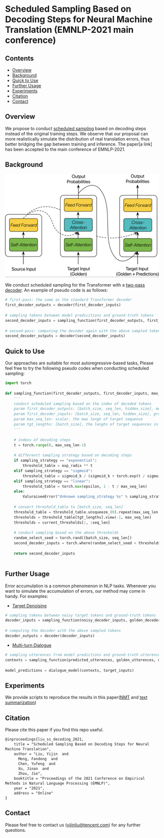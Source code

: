 # Scheduled Sampling Based on Decoding Steps for Neural Machine Translation (EMNLP-2021 main conference)

## Contents

* [Overview](#overview)
* [Background](#background)
* [Quick to Use](#quick-to-use)
* [Further Usage](#further-usage)
* [Experiments](#experiments)
* [Citation](#citation)
* [Contact](#contact)



## Overview

We propose to conduct [scheduled sampling](https://proceedings.neurips.cc/paper/2015/file/e995f98d56967d946471af29d7bf99f1-Paper.pdf) based on decoding steps instead of the original training steps. We observe that our proposal can more realistically simulate the distribution of real translation errors, thus better bridging the gap between training and inference. The paper[a link] has been accepted to the main conference of EMNLP-2021.


## Background

<p align="center">
  <img src="https://github.com/Adaxry/ss_on_decoding_steps/blob/main/figures/ss_for_transformer.png" alt="fastText" width="600"/>
</p>

We conduct scheduled sampling for the Transformer with a [two-pass decoder](https://aclanthology.org/P19-2049/). An example of pseudo code is as follows:    
```python
# first-pass: the same as the standard Transformer decoder
first_decoder_outputs = decoder(first_decoder_inputs)

# sampling tokens between model predicitions and ground-truth tokens
second_decoder_inputs = sampling_function(first_decoder_outputs, first_decoder_inputs)

# second-pass: computing the decoder again with the above sampled tokens
second_decoder_outputs = decoder(second_decoder_inputs)

```

## Quick to Use

Our approaches are suitable for most autoregressive-based tasks, Please feel free to try the following pseudo codes when conducting scheduled sampling:


```python
import torch

def sampling_function(first_decoder_outputs, first_decoder_inputs, max_seq_len, tgt_lengths)
    '''
    conduct scheduled sampling based on the index of decoded tokens 
    param first_decoder_outputs: [batch_size, seq_len, hidden_size], model prediections 
    param first_decoder_inputs: [batch_size, seq_len, hidden_size], ground-truth target tokens
    param max_seq_len: scalar, the max lengh of target sequence
    param tgt_lengths: [batch_size], the lenghs of target sequences in a mini-batch
    '''

    # indexs of decoding steps
    t = torch.range(0, max_seq_len-1)

    # differenct sampling strategy based on decoding steps
    if sampling_strategy == "exponential":
        threshold_table = exp_radix ** t  
    elif sampling_strategy == "sigmoid":
        threshold_table = sigmoid_k / (sigmoid_k + torch.exp(t / sigmoid_k ))
    elif sampling_strategy == "linear":        
        threshold_table = torch.max(epsilon, 1 - t / max_seq_len)
    else:
        ValuraiseeError("Unknown sampling_strategy %s" % sampling_strategy)

    # convert threshold_table to [batch_size, seq_len]
    threshold_table = threshold_table.unsqueeze_(0).repeat(max_seq_len, 1).tril()
    thresholds = threshold_table[tgt_lengths].view(-1, max_seq_len)
    thresholds = current_thresholds[:, :seq_len]

    # conduct sampling based on the above thresholds
    random_select_seed = torch.rand([batch_size, seq_len]) 
    second_decoder_inputs = torch.where(random_select_seed < thresholds, first_decoder_inputs, first_decoder_outputs)

    return second_decoder_inputs
    
```
## Further Usage

Error accumulation is a common phenomenon in NLP tasks. Whenever you want to simulate the accumulation of errors, our method may come in handy. For examples:

+ [Target Denoising](http://www.statmt.org/wmt20/pdf/2020.wmt-1.24.pdf)

```python
# sampling tokens between noisy target tokens and ground-truth tokens
decoder_inputs = sampling_function(noisy_decoder_inputs, golden_decoder_inputs, max_seq_len, tgt_lengths)

# computing the decoder with the above sampled tokens
decoder_outputs = decoder(decoder_inputs)

```

+ [Multi-turn Dialogue](https://arxiv.org/abs/1506.08909)

```python
# sampling utterences from model predictions and ground-truth utterences
contexts = sampling_function(predicted_utterences, golden_utterences, max_turns, current_turns)

model_predictions = dialogue_model(contexts, target_inputs)
```


## Experiments
We provide scripts to reproduce the results in this paper([NMT](https://github.com/Adaxry/ss_on_decoding_steps./blob/main/nmt/README.md) and [text summarization](https://github.com/Adaxry/ss_on_decoding_steps./blob/main/text_summarization/README.md))


## Citation
Please cite this paper if you find this repo useful.
```
@inproceedings{liu_ss_decoding_2021,
    title = "Scheduled Sampling Based on Decoding Steps for Neural Machine Translation",
    author = "Liu, Yijin  and
      Meng, Fandong  and
      Chen, Yufeng  and
      Xu, Jinan  and
      Zhou, Jie",
    booktitle = "Proceedings of the 2021 Conference on Empirical Methods in Natural Language Processing (EMNLP)",
    year = "2021",
    address = "Online"
}
```

## Contact
Please feel free to contact us (yijinliu@tencent.com) for any further questions.


